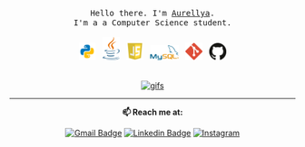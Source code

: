 <p align="center">
  <br>
  <br>
  <br>
  <samp>Hello there. I'm <a href="https://selimdoyranli.com">Aurellya</a>.<br> I'm a a Computer Science student.<br><br></samp>
  <img alt="Python" width="30px" src="logo/python.png" /> &nbsp;
  <img alt="Java" width="30px" src="logo/java.png" /> &nbsp;
  <img alt="Javascript" width="30px" src="logo/js.png" /> &nbsp;
  <img alt="mysql" width="50px" src="logo/mysql.png" /> &nbsp;
  <img alt="git" width="30px" src="logo/git.png" /> &nbsp;
  <img alt="github" width="30px" src="logo/github.png" /> 
  
  <br>
  <br>
  <br>
  <a href="http://www.lowgif.com/be83dd67333eefab.html" target="_blank"><img width="350" src="http://cdn.lowgif.com/full/be83dd67333eefab-gifs-transparent-background-11-background-check-all.gif" border="0" alt="gifs"/></a>
</p>

------------
<div align="center">
  
  **📫 Reach me at:**<br>

[![Gmail Badge](https://img.shields.io/badge/-Gmail-c14438?style=flat-square&logo=Gmail&logoColor=white&link=mailto:caurellyagho25@gmail.com)](mailto:aurellyagho25@gmail.com)
[![Linkedin Badge](https://img.shields.io/badge/-LinkedIn-blue?style=flat-square&logo=Linkedin&logoColor=white&link=https://www.linkedin.com/in/aurellya-g-33583017a/)](https://www.linkedin.com/in/aurellya-g-33583017a/)
[![Instagram](https://img.shields.io/badge/-Instagram-lightgrey?style=flat-square&logo=Instagram&logoColor=white&link=https://www.instagram.com/aurellyagoh25/)](https://www.instagram.com/aurellyagoh25/)

</div>

<!--
**Aurellya/Aurellya** is a ✨ _special_ ✨ repository because its `README.md` (this file) appears on your GitHub profile.

Here are some ideas to get you started:

- 🔭 I’m currently working on ...
- 🌱 I’m currently learning ...
- 👯 I’m looking to collaborate on ...
- 🤔 I’m looking for help with ...
- 💬 Ask me about ...
- 📫 How to reach me: ...
- 😄 Pronouns: ...
- ⚡ Fun fact: ...
-->
